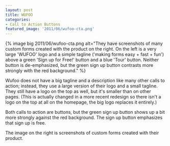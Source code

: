 ```yaml
---
layout: post
title: WUFOO
categories:
- Call to Action Buttons
featured_image: '2011/06/wufoo-cta.png'
---
```

{% image big 2011/06/wufoo-cta.png alt="They have screenshots of many custom forms created with the product on the right. On the left is a very large 'WUFOO' logo and a simple tagline ('making forms easy + fast + fun') above a green 'Sign up for Free!' button and a blue 'Tour' button. Neither button is de-emphasized, but the green sign up button contrasts more strongly with the red background." %}

Wufoo does not have a big tagline and a description like many other calls to action; instead, they use a large version of their logo and a small tagline. They still have a logo on the top as well, but it's smaller than on other pages. (This is actually changed in a more recent redesign so there isn't a logo on the top at all on the homepage, the big logo replaces it entirely.)

Both calls to action are buttons, but the green sign up button shows up a bit more strongly against the red background. The sign up button emphasizes that sign up is free.

The image on the right is screenshots of custom forms created with their product.
